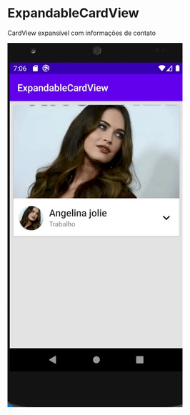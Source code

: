 # ExpandableCardView
CardView expansível com informações de contato


![Gif do projeto](https://github.com/vandodev/ExpandableCardView/blob/master/ExpandableCardView.gif)
